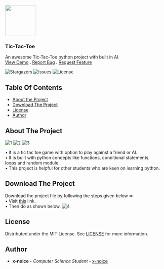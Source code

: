 <img src='https://github.com/x-noice/Tic-Tac-Toe/assets/150224928/6c90eaa7-c52e-4c2a-8a6e-0b6102d684b3' width='100px'>
<h3>Tic-Tac-Toe</h3>
<p>
  An awesome Tic-Tac-Toe python project with built in AI.
  <br/>
  <a href="https://replit.com/@raghavsrvtryan/Tic-Tac-Toe#main.py">View Demo</a>
  .
  <a href="https://github.com/x-noice/Tic-Tac-Toe/issues">Report Bug</a>
  .
  <a href="https://github.com/x-noice/Tic-Tac-Toe/issues">Request Feature</a>
  </p>

![Stargazers](https://img.shields.io/github/stars/x-noice/Tic-Tac-Toe?style=social) ![Issues](https://img.shields.io/github/issues/x-noice/Tic-Tac-Toe) ![License](https://img.shields.io/github/license/x-noice/Tic-Tac-Toe) 

## Table Of Contents

* [About the Project](#about-the-project)
* [Download The Project](#download-the-project)
* [License](#license)
* [Author](#author)

## About The Project

![1](https://github.com/x-noice/Tic-Tac-Toe/assets/150224928/eb7b176a-057a-48bf-a22d-ec82154ebcc9)
![2](https://github.com/x-noice/Tic-Tac-Toe/assets/150224928/f229a31f-78c9-4836-9f2d-5dace00ab0a1)
![3](https://github.com/x-noice/Tic-Tac-Toe/assets/150224928/ece182a2-11c2-47f5-a964-ce9d209cfa8c)

• It is a tic tac toe game with option to play against a friend or AI.<br>
• It is built with python concepts like functions, conditional statements, loops and random module.<br>
• This project is helpful for other students who are keen on learning python.

## Download The Project
Download the project file by following the steps given below ➡<br>
• Visit <a href='https://github.com/x-noice/Tic-Tac-Toe/blob/main/tic-tac-toe.py'>this</a> link.<br>
• Then do as shown below.
![4](https://github.com/x-noice/Tic-Tac-Toe/assets/150224928/5bac8b43-6c6f-4af0-951a-11b428ed9952)

## License
Distributed under the MIT License. See [LICENSE](https://github.com/x-noice/Tic-Tac-Toe/blob/main/LICENSE.md) for more information.
## Author
* **x-noice** - *Computer Science Student* - [x-noice](https://github.com/x-noice/)